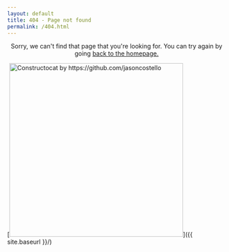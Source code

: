 ```yaml
---
layout: default
title: 404 - Page not found
permalink: /404.html
---
```


<p style="text-align: center">Sorry, we can't find that page that you're looking for. You can try again by going <a href="https://davidnathanlang.github.io" target="_blank">back to the homepage.</a></p>

[<img src="{{ site.baseurl }}/images/404.jpg" alt="Constructocat by https://github.com/jasoncostello" style="width: 400px;"/>]({{ site.baseurl }}/)
